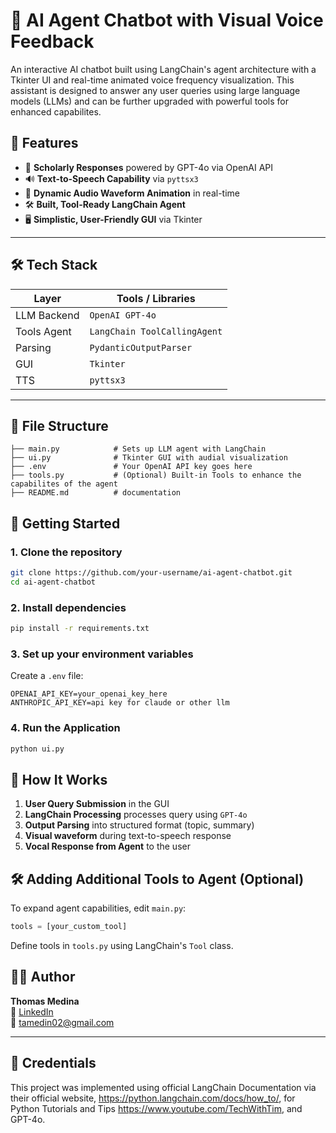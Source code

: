 # 🤖 AI Agent Chatbot with Visual Voice Feedback

An interactive AI chatbot built using LangChain's agent architecture with a Tkinter UI and real-time animated voice frequency visualization. This assistant is designed to answer any user queries using large language models (LLMs) and can be further upgraded with powerful tools for enhanced capabilites.

## 🚀 Features

- 🧠 **Scholarly Responses** powered by GPT-4o via OpenAI API
- 🔊 **Text-to-Speech Capability** via `pyttsx3`
- 🌊 **Dynamic Audio Waveform Animation** in real-time
- 🛠️ **Built, Tool-Ready LangChain Agent** 
- 🖥️ **Simplistic, User-Friendly GUI** via Tkinter

---

## 🛠 Tech Stack

| Layer         | Tools / Libraries                  |
|---------------|------------------------------------|
| LLM Backend   | `OpenAI GPT-4o`                    |
| Tools Agent   | `LangChain ToolCallingAgent`       |
| Parsing       | `PydanticOutputParser`             |
| GUI           | `Tkinter`                          |
| TTS           | `pyttsx3`                          |

---

## 🧩 File Structure

```
├── main.py            # Sets up LLM agent with LangChain
├── ui.py              # Tkinter GUI with audial visualization
├── .env               # Your OpenAI API key goes here
├── tools.py           # (Optional) Built-in Tools to enhance the capabilites of the agent
├── README.md          # documentation
```

## 🧪 Getting Started

### 1. Clone the repository
```bash
git clone https://github.com/your-username/ai-agent-chatbot.git
cd ai-agent-chatbot
```

### 2. Install dependencies
```bash
pip install -r requirements.txt
```

### 3. Set up your environment variables
Create a `.env` file:
```env
OPENAI_API_KEY=your_openai_key_here
ANTHROPIC_API_KEY=api key for claude or other llm
```

### 4. Run the Application
```bash
python ui.py
```

## 🧠 How It Works

1. **User Query Submission** in the GUI
2. **LangChain Processing** processes query using `GPT-4o`
3. **Output Parsing** into structured format (topic, summary)
4. **Visual waveform** during text-to-speech response
5. **Vocal Response from Agent** to the user

## 🛠 Adding Additional Tools to Agent (Optional)

To expand agent capabilities, edit `main.py`:
```python
tools = [your_custom_tool]
```
Define tools in `tools.py` using LangChain's `Tool` class.

## 🙋‍♂️ Author

**Thomas Medina**  
🔗 [LinkedIn](https://www.linkedin.com/in/thomas-medina-herrera/)  
📧 tamedin02@gmail.com

---

## 📄 Credentials

This project was implemented using official LangChain Documentation via their official website, 
https://python.langchain.com/docs/how_to/, for Python Tutorials and Tips https://www.youtube.com/TechWithTim, and GPT-4o.

